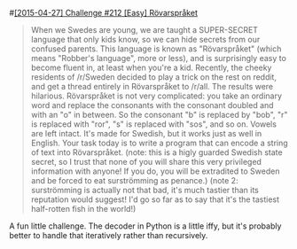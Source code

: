 #[[2015-04-27] Challenge #212 [Easy] Rövarspråket](http://www.reddit.com/r/dailyprogrammer/comments/341c03/20150427_challenge_212_easy_r%C3%B6varspr%C3%A5ket/)

>When we Swedes are young, we are taught a SUPER-SECRET language that only kids know, so we can hide secrets from our confused parents. This language is known as "Rövarspråket" (which means "Robber's language", more or less), and is surprisingly easy to become fluent in, at least when you're a kid. Recently, the cheeky residents of /r/Sweden decided to play a trick on the rest on reddit, and get a thread entirely in Rövarspråket to /r/all. The results were hilarious.
>Rövarspråket is not very complicated: you take an ordinary word and replace the consonants with the consonant doubled and with an "o" in between. So the consonant "b" is replaced by "bob", "r" is replaced with "ror", "s" is replaced with "sos", and so on. Vowels are left intact. It's made for Swedish, but it works just as well in English.
>Your task today is to write a program that can encode a string of text into Rövarspråket.
>(note: this is a higly guarded Swedish state secret, so I trust that none of you will share this very privileged information with anyone! If you do, you will be extradited to Sweden and be forced to eat surströmming as penance.)
>(note 2: surströmming is actually not that bad, it's much tastier than its reputation would suggest! I'd go so far as to say that it's the tastiest half-rotten fish in the world!)

A fun little challenge. The decoder in Python is a little iffy, but it's 
probably better to handle that iteratively rather than recursively.
